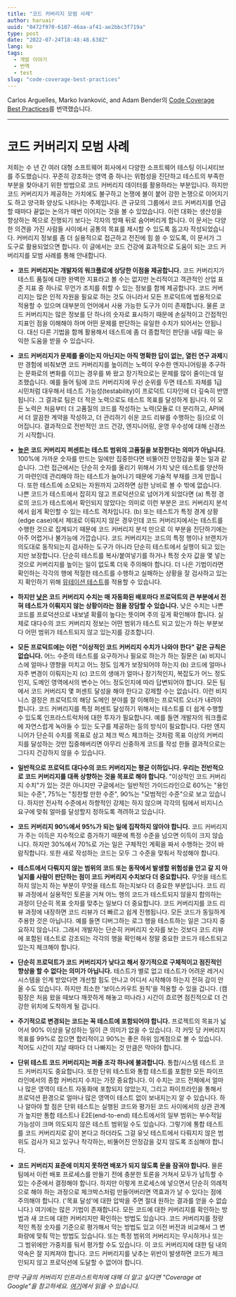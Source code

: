 ```yaml
---
title: "코드 커버리지 모범 사례"
author: haruair
uuid: "0472f970-6107-46aa-af41-ae2bbc3f719a"
type: post
date: "2022-07-24T18:48:48.638Z"
lang: ko
tags:
  - 개발 이야기
  - 번역
  - test
slug: "code-coverage-best-practices"
---
```


Carlos Arguelles, Marko Ivanković, and Adam Bender의 [Code Coverage Best Practices](https://testing.googleblog.com/2020/08/code-coverage-best-practices.html)를 번역했습니다.

---

# 코드 커버리지 모범 사례

저희는 수 년 간 여러 대형 소프트웨어 회사에서 다양한 소프트웨어 테스팅 이니셔티브를 주도했습니다. 꾸준히 강조하는 영역 중 하나는 위험성을 진단하고 테스트의 부족한 부분을 찾아내기 위한 방법으로 코드 커버리지 데이터를 활용하라는 부분입니다. 하지만 코드 커버리지가 제공하는 가치에도 불구하고 논쟁에 불이 붙어 강한 논쟁으로 이어지기도 하고 양극화 양상도 나타나는 주제입니다. 큰 규모의 그룹에서 코드 커버리지를 언급할 때마다 끝없는 논의가 매번 이어지는 것을 볼 수 있었습니다. 이런 대화는 생산성을 향상하는 쪽으로 진행되기 보다는 각자의 방패 뒤로 숨어버리게 합니다. 이 문서는 다양한 의견을 가진 사람들 사이에서 공통의 목표를 제시할 수 있도록 돕고자 작성되었습니다. 커버리지 정보를 좀 더 실용적으로 접근하고 전진에 힘 쓸 수 있도록, 이 문서가 그 도구로 활용되었으면 합니다. 이 글에서는 코드 건강에 효과적으로 도움이 되는 코드 커버리지를 모범 사례를 통해 안내합니다.

- **코드 커버리지는 개발자의 워크플로에 상당한 이점을 제공합니다.** 코드 커버리지가 테스트 품질에 대한 완벽한 지표라고 볼 수는 없지만 논리적이고 객관적인 산업 표준 지표 중 하나로 무언가 조치를 취할 수 있는 정보를 함께 제공합니다. 코드 커버리지는 많은 인적 자원을 필요로 하는 것도 아니라서 모든 프로덕트에 범용적으로 적용할 수 있으며 대부분의 언어에서 사용 가능한 도구가 이미 존재합니다. 물론 코드 커버리지는 많은 정보를 단 하나의 숫자로 표시하기 때문에 손실적이고 간접적인 지표인 점을 이해해야 하며 어떤 문제를 판단하는 유일한 수치가 되어서는 안됩니다. 대신 다른 기법을 함께 활용해서 테스트에 좀 더 종합적인 판단을 내릴 때는 유익한 도움을 받을 수 있습니다.

- **코드 커버리지가 문제를 줄이는지 아닌지는 아직 명확한 답이 없는, 열린 연구 과제**지만 경험에 비춰보면 코드 커버리지를 높이려는 노력이 우수한 엔지니어링을 추구하는 문화로의 변화를 이끄는 경우를 봐 왔고 장기적으로는 문제를 많이 줄이는데 일조했습니다. 예를 들어 팀에 코드 커버리지에 우선 순위를 두면 테스트 자체를 1급 시민처럼 대우해서 테스트 가능성(testability)이 프로덕트 디자인에 더 깊숙히 반영됩니다. 그 결과로 팀은 더 적은 노력으로도 테스트 목표를 달성하게 됩니다. 이 모든 노력은 처음부터 더 고품질의 코드를 작성하는 노력(모듈로 더 분리하고, API에서 더 깔끔한 계약을 작성하고, 더 관리하기 쉬운 코드 리뷰를 수행하는 등)으로 이어집니다. 결과적으로 전반적인 코드 건강, 엔지니어링, 운영 우수성에 대해 신경쓰기 시작합니다.

- **<u>높은</u> 코드 커버리지 퍼센트는 테스트 범위의 고품질을 보장한다는 의미가 아닙니다.** 100%에 가까운 숫자를 만드는 일에만 집중한다면 비뚤어진 안정감을 쫒는 일과 같습니다. 그런 접근에서는 단순히 숫자를 올리기 위해서 가치 낮은 테스트를 양산하기 마련인데 관리해야 하는 테스트가 늘어나기 때문에 기술적 부채를 크게 만듭니다. 또한 테스트에 소모되는 자원까지 고려하면 심한 낭비로 볼 수 밖에 없습니다. 나쁜 코드가 테스트에서 잡히지 않고 프로덕션으로 넘어가게 되었다면 (a) 특정 경로의 코드가 테스트에서 확인되지 않았다는 의미로 이런 부분은 코드 커버리지 분석에서 쉽게 확인할 수 있는 테스트 격차입니다. (b) 또는 테스트가 특정 경계 상황(edge case)에서 제대로 이뤄지지 않은 경우인데 코드 커버리지에서는 테스트를 수행한 것으로 집계되기 때문에 코드 커버리지 분석 만으로 이 부분을 진단하기에는 아주 어렵거나 불가능에 가깝습니다. 코드 커버리지는 코드의 특정 행이나 브랜치가 의도대로 동작되는지 검사하는 도구가 아니라 단순히 테스트에서 실행이 되고 있는지만 보장합니다. 단순히 테스트를 복사/붙여넣기를 하거나 특정 숫자 값을 몇 넣는 것으로 커버리지를 높이는 일이 없도록 더욱 주의해야 합니다. 더 나은 기법이라면 확인하는 각각의 행에 적절한 테스트를 수행하고 실패하는 상황을 잘 검사하고 있는지 확인하기 위해 [뮤테이션 테스트](https://research.google/pubs/pub46584/)를 적용할 수 있습니다.

- **하지만 <u>낮은</u> 코드 커버리지 수치는 매 자동화된 배포마다 프로덕트의 큰 부분에서 전혀 테스트가 이뤄지지 않는 상황이라는 점을 장담할 수 있습니다.** 낮은 수치는 나쁜 코드를 프로덕션으로 내보낼 확률이 높다는 뜻이며 주의 깊게 확인해야 합니다. 실제로 대다수의 코드 커버리지 정보는 어떤 범위가 테스트 되고 있는가 하는 부분보다 어떤 범위가 테스트되지 않고 있는지를 강조합니다.

- **모든 프로덕트에는 이런 "이상적인 코드 커버리지 수치가 나와야 한다" 같은 규칙은 없습니다.** 어느 수준의 테스트를 요구하거나 필요로 하는가 하는 질문은 (a) 비지니스에 얼마나 영향을 미치고 어느 정도 임계가 보장되어야 하는지 (b) 코드에 얼마나 자주 변경이 이뤄지는지 (c) 코드의 생애가 얼마나 장기적인지, 복잡도가 어느 정도인지, 도메인 영역에서의 변수는 어느 정도인지에 따라 답변되어야 합니다. 모든 팀에서 코드 커버리지 몇 퍼센트 달성을 해야 한다고 강제할 수는 없습니다. 이런 비지니스 결정은 프로덕트의 해당 도메인 분야를 잘 이해하는 프로덕트 오너가 내려야 합니다. 코드 커버리지를 특정 퍼센트 달성하기 위해서는 테스트를 더 쉽게 수행할 수 있도록 인프라스트럭처에 대한 투자가 필요합니다. 예를 들면 개발자의 워크플로에 자연스럽게 녹아들 수 있는 도구를 제공하는 등의 방식이 필요합니다. 다만 엔지니어가 단순히 수치를 목표로 삼고 체크 박스 체크하는 것처럼 목표 이상의 커버리지를 달성하는 것만 집중해버리면 아무리 신중하게 코드를 작성 한들 결과적으로는 그다지 건강하지 않을 수 있습니다.

- **일반적으로 프로덕트 대다수의 코드 커버리지는 평균 이하입니다. 우리는 전반적으로 코드 커버리지를 대폭 상향하는 것을 목표로 해야 합니다.** "이상적인 코드 커버리지 수치"가 있는 것은 아니지만 구글에서는 일반적인 가이드라인으로 60%는 "용인되는 수준", 75%는 "칭찬할 만한 수준", 90%는 "모범적인 수준"으로 보고 있습니다. 하지만 전사적 수준에서 하향적인 강제는 하지 않으며 각각의 팀에서 비지니스 요구에 맞춰 얼마를 달성할지 정하도록 격려하고 있습니다.

- **코드 커버리지 90%에서 95%가 되는 일에 집착하지 않아야 합니다.** 코드 커버리지가 주는 이득은 지수적으로 증가하기 때문에 특정 수준을 넘으면 이득이 크지 않습니다. 하지만 30%에서 70%로 가는 일은 구체적인 계획을 짜서 수행하는 것이 바람직합니다. 또한 새로 작성하는 코드는 모두 그 수준을 맞춰서 작성해야 합니다.

- **테스트에서 다뤄지지 않는 범위의 코드 또는 동작에서 발생할 위험성을 안고 갈 지 아닐지를 사람이 판단하는 점이 코드 커버리지 수치보다 더 중요합니다.** 무엇을 테스트하지 않는지 하는 부분이 무엇을 테스트 하는지보다 더 중요한 부분입니다. 코드 리뷰 과정에서 실용적인 토론을 거쳐 어느 행의 코드가 테스트되지 않을지 합의하는 과정이 단순히 목표 숫자를 맞추는 일보다 더 중요합니다. 코드 커버리지를 코드 리뷰 과정에 내장하면 코드 리뷰가 더 빠르고 쉽게 진행됩니다. 모든 코드가 동일하게 주용한 것은 아닙니다. 예를 들면 디버그하는 로그 행을 테스트하는 일은 그다지 중요하지 않습니다. 그래서 개발자는 단순히 커버리지 숫자를 보는 것보다 코드 리뷰에 포함된 테스트로 강조되는 각각의 행을 확인해서 정말 중요한 코드가 테스트되고 있는지 체크해야 합니다.

- **단순히 프로덕트가 코드 커버리지가 낮다고 해서 장기적으로 구체적이고 점진적인 향상을 할 수 없다는 의미가 아닙니다.** 테스트가 별로 없고 테스트가 어려운 레거시 시스템을 인계 받았다면 개선할 힘도 안나고 어디서 시작해야 하는지 전혀 감이 안올 수도 있습니다. 하지만 최소한 '보이스카우트 원칙'을 적용할 수 있을 겁니다. (캠핑장은 처음 왔을 때보다 깨끗하게 해놓고 떠나라.) 시간이 흐르면 점진적으로 더 건강한 위치에 도착하게 될 겁니다.

- **주기적으로 변경되는 코드는 꼭 테스트에 포함되어야 합니다.** 프로젝트의 목표가 넓어서 90% 이상을 달성하는 일이 큰 의미가 없을 수 있습니다. 각 커밋 당 커버리지 목표를 99%로 잡으면 합리적이고 90%는 좋은 하위 임계점으로 볼 수 있습니다. 적어도 시간이 지날 때마다 더 나빠지는 것 만큼은 막아야 합니다.

- **단위 테스트 코드 커버리지는 퍼즐 조각 하나에 불과합니다.** 통합/시스템 테스트 코드 커버리지도 중요합니다. 또한 단위 테스트와 통합 테스트를 포함한 모든 파이프라인에서의 종합 커버리지 수치는 가장 중요합니다. 이 수치는 코드 전체에서 얼마나 많은 영역이 테스트 자동화에 포함되지 않았는지, 그리고 파이프라인을 통해서 프로덕션 환경으로 얼마나 많은 영역이 테스트 없이 보내지는지 알 수 있습니다. 하나 알아야 할 점은 단위 테스트는 실행된 코드와 평가된 코드 사이에서의 상관 관계가 높지만 통합 테스트나 E2E(end-to-end) 테스트에서의 일부 범위는 부수적일 가능성이 크며 의도되지 않은 테스트 범위일 수도 있습니다. 그렇기에 통합 테스트를 코드 커버리지로 같이 본다고 하더라도 그걸 유닛 테스트에서 다뤄지지 않은 범위도 검사가 되고 있구나 착각하는, 비뚤어진 안정감을 갖지 않도록 조심해야 합니다.

- **코드 커버리지 표준에 미치지 못하면 배포가 되지 않도록 문을 잠궈야 합니다.** 물론 팀에서 이런 배포 프로세스를 만들기 전에 충분한 토론을 거쳐서 모두가 납득할 수 있는 수준에서 결정해야 합니다. 하지만 이렇게 프로세스에 넣으면서 단순히 의례적으로 해야 하는 과정으로 체크박스처럼 만들어버리면 역효과가 날 수 있다는 점에 주의해야 합니다. ('목표 달성'에 대한 압박을 주면 절대 원하는 결과를 얻을 수 없습니다.) 여기에는 많은 기법이 존재합니다. 모든 코드에 대한 커버리지를 확인하는 방법과 새 코드에 대한 커버리지만 확인하는 방법도 있습니다. 코드 커버리지를 정량적인 특정 숫자를 기준으로 평가해서 막는 방법도 있고 이전 버전과 비교해서 그 변화량에 맞춰 막는 방법도 있습니다. 또는 특정 범위의 커버리지는 무시하거나 또는 그 범위에만 가중치를 둬서 평가할 수도 있습니다. 이 코드 커버리지에 대한 팀 내의 약속은 잘 지켜져야 합니다. 코드 커버리지를 낮추는 위반이 발생하면 코드가 체크인되지 않고 프로덕션에 도달할 수 없어야 합니다.

_만약 구글의 커버리지 인프라스트럭처에 대해 더 알고 싶다면 "Coverage at Google"을 참고하세요. [여기](https://research.google/pubs/pub48413/)에서 읽을 수 있습니다._